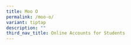 ```yaml
---
title: Moo O
permalink: /moo-o/
variant: tiptap
description: ""
third_nav_title: Online Accounts for Students
---
```

